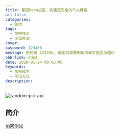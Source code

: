 ```yaml
---
title: 掌握Hexo加密，构建更安全的个人博客
ai: false
categories:
  - 技术
tags:
  - 加密技术
  - 测试方法
cover: 
password: 123456
message: 密码是 123456, 解密后需要刷新页面才能显示图片
abbrlink: dde3
date: 2020-01-24 00:00:00
keywords:
  - 加密技术
  - 测试方法
description: 
---
```


![random-pic-api](https://cover.dong4j.ink:1024)

## 简介

加密测试
